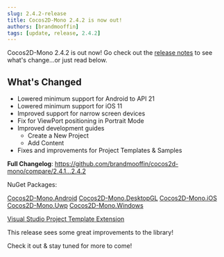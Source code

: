 ```yaml
---
slug: 2.4.2-release
title: Cocos2D-Mono 2.4.2 is now out!
authors: [brandmooffin]
tags: [update, release, 2.4.2]
---
```


Cocos2D-Mono 2.4.2 is out now! Go check out the [release notes](https://github.com/brandmooffin/cocos2d-mono/releases/tag/2.4.2) to see what's change...or just read below.

## What's Changed
- Lowered minimum support for Android to API 21
- Lowered minimum support for iOS 11
- Improved support for narrow screen devices
- Fix for ViewPort positioning in Portrait Mode
- Improved development guides
  - Create a New Project
  - Add Content
- Fixes and improvements for Project Templates & Samples


**Full Changelog**: https://github.com/brandmooffin/cocos2d-mono/compare/2.4.1...2.4.2

NuGet Packages:

[Cocos2D-Mono.Android](https://www.nuget.org/packages/Cocos2D-Mono.Android/)
[Cocos2D-Mono.DesktopGL](https://www.nuget.org/packages/Cocos2D-Mono.DesktopGL/)
[Cocos2D-Mono.iOS](https://www.nuget.org/packages/Cocos2D-Mono.iOS/)
[Cocos2D-Mono.Uwp](https://www.nuget.org/packages/Cocos2D-Mono.Uwp/)
[Cocos2D-Mono.Windows](https://www.nuget.org/packages/Cocos2D-Mono.Windows/)

[Visual Studio Project Template Extension](https://marketplace.visualstudio.com/items?itemName=Cocos2D-MonoTeamBrokenWallsStudios.cocos2dmonoprojecttemplates)

This release sees some great improvements to the library! 

Check it out & stay tuned for more to come!